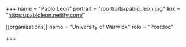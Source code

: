 +++
name = "Pablo Leon"
portrait = "/portraits/pablo_leon.jpg"
link = "https://pabloleon.netlify.com/"

[[organizations]]
    name = "University of Warwick"
    role = "Postdoc"

+++
